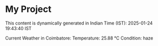 # My Project

This content is dynamically generated in Indian Time (IST): 2025-01-24 19:43:40 IST


Current Weather in Coimbatore:
Temperature: 25.88 °C
Condition: haze
